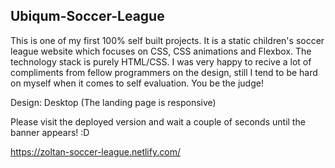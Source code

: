## Ubiqum-Soccer-League
This is one of my first 100% self built projects. It is a static children's soccer league website which focuses on CSS, CSS animations and Flexbox. The technology stack is purely HTML/CSS. I was very happy to recive a lot of compliments from fellow programmers on the design, still I tend to be hard on myself when it comes to self evaluation. You be the judge!

Design: Desktop (The landing page is responsive)

Please visit the deployed version and wait a couple of seconds until the banner appears! :D

https://zoltan-soccer-league.netlify.com/
